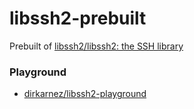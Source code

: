 libssh2-prebuilt
================
Prebuilt of [libssh2/libssh2: the SSH library](https://github.com/libssh2/libssh2/)

### Playground
- [dirkarnez/libssh2-playground](https://github.com/dirkarnez/libssh2-playground)
